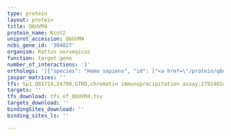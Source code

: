 ```yaml
---
type: protein
layout: protein
title: Q6UVM4
protein_name: Kcnt2
uniprot_accession: Q6UVM4
ncbi_gene_id: '304827'
organism: Rattus norvegicus
function: target gene
number_of_interactions: '1'
orthologs: '[{"species": "Homo sapiens", "id": ["<a href=\"/protein/q6uvm3\">Q6UVM3</a>"]}, {"species": "Mus musculus", "id": ["<a href=\"/protein/d3z649\">D3Z649</a>"]}, {"species": "Caenorhabditis elegans", "id": ["<a href=\"/protein/h9g2r4\">H9G2R4</a>"]}, {"species": "Drosophila melanogaster", "id": ["A0A0B4K738"]}]'
jaspar_matrices: ''
tfs: Sp1,Q01714,24790,GTRD,chromatin immunoprecipitation assay,27924024%5Buid%5D,No
targets: ''
tfs_download: tfs_of_Q6UVM4.tsv
targets_download: ''
bindingSites_download: ''
binding_sites_ls: ''

---
```

